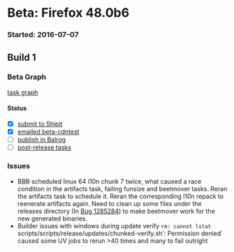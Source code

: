# Beta: Firefox 48.0b6

### Started: 2016-07-07

## Build 1

### Beta Graph
[task graph](https://tools.taskcluster.net/task-group-inspector/#Z2BNOjUqTC-P6du___P5oA)


#### Status
- [x] [submit to Shipit](https://wiki.mozilla.org/Release:Release_Automation_on_Mercurial:Starting_a_Release#Submit_to_Ship_It)
- [x] [emailed beta-cdntest](../how-tos/relpro.md#1-email-drivers-re-release-live-on-cdntest-channel)
- [ ] [publish in Balrog](../how-tos/relpro.md#3-publish-in-balrog)
- [ ] [post-release tasks](../how-tos/relpro.md#4-post-release-step)

### Issues
- BBB scheduled linux 64 l10n chunk 7 twice, what caused a race condition in the artifacts task, failing funsize and beetmover tasks. Reran the artifacts task to schedule it. Reran the corresponding l10n repack to reenerate artifacts again. Need to clean up some files under the releases directory (In [Bug 1285284](https://bugzil.la/1285284)) to make beetmover work for the new generated binaries.
- Builder issues with windows during update verify `rm: cannot lstat `scripts/scripts/release/updates/chunked-verify.sh\': Permission denied` caused some UV jobs to rerun >40 times and many to fail outright


